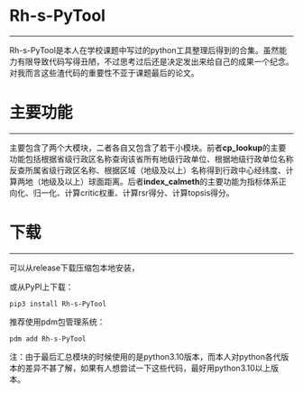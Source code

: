 # Rh-s-PyTool

---

Rh-s-PyTool是本人在学校课题中写过的python工具整理后得到的合集。虽然能力有限导致代码写得丑陋，不过思考过后还是决定发出来给自己的成果一个纪念。对我而言这些渣代码的重要性不亚于课题最后的论文。

# 主要功能

---

主要包含了两个大模块，二者各自又包含了若干小模块。前者**cp_lookup**的主要功能包括根据省级行政区名称查询该省所有地级行政单位、根据地级行政单位名称反查所属省级行政区名称、根据区域（地级及以上）名称得到行政中心经纬度、计算两地（地级及以上）球面距离。后者**index_calmeth**的主要功能为指标体系正向化、归一化、计算critic权重、计算rsr得分、计算topsis得分。

# 下载

---

可以从release下载压缩包本地安装，

或从PyPI上下载：

```
pip3 install Rh-s-PyTool
```

推荐使用pdm包管理系统：

```
pdm add Rh-s-PyTool
```

注：由于最后汇总模块的时候使用的是python3.10版本，而本人对python各代版本的差异不甚了解，如果有人想尝试一下这些代码，最好用python3.10以上版本。
